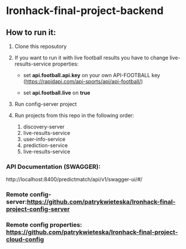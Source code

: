 # Ironhack-final-project-backend
## How to run it:
1. Clone this reposutory
2. If you want to run it with live football results you have to change live-results-service properties:
	
	* set **api.football.api.key** on your own API-FOOTBALL key (https://rapidapi.com/api-sports/api/api-football/)
	
	* set **api.football.live** on **true**

3. Run config-server project
4. Run projects from this repo in the following order:
	
	1. discovery-server
	2. live-results-service
	3. user-info-service
	4. prediction-service
	5. live-results-service

### API Documentation (SWAGGER):
http://localhost:8400/predictmatch/api/v1/swagger-ui/#/

### Remote config-server:https://github.com/patrykwieteska/Ironhack-final-project-config-server
### Remote config properties: https://github.com/patrykwieteska/Ironhack-final-project-cloud-config

  
  
